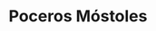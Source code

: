 ---
id: 'service-10'
title: 'Poceros Móstoles'
title2: 'Desatascos en Móstoles'
titleMeta: "Desatascos y Poceros en Móstoles 【91 577 18 49】"
lugar: 'Móstoles'
mediumImage: 'renovation-lg.webp'
largeImage: 'desatascosmostoles-md.webp'
metaContent: "✅Poceros en Móstoles. 🔝 Empresa de desatascos en Móstoles 24 horas. 📢 Desatrancos baratos con los mejores precios. ☎️​ 676 679 954"
detailBreadcrumbSubTitle: 'Single Service'
detailBreadcrumbDesc: 'Empresa de poceros en Pozuelo con los mejores precios'
detailSubTitle: 'Como profesionales del sector estamos disponibles las 24 horas, los 365 días del año y garantizamos el mejor servicio con los mejores precios del mercado'

parrafo: "Los mejores precios en desatascos, mejoramos tu presupuesto. Llámanos y compruébalo."

descripcion: 'Desde Grupal queremos ofrecerte a los mejores poceros de Móstoles. Contamos con un servicio especializado de pocería y más de 25 años avalan a nuestros profesionales. Gracias a todo el buen trabajo que llevamos realizando durante este tiempo, hemos logrado consolidarnos como líderes en Móstoles en nuestros servicios de pocería y desatascos. '

detailDesc: 'En la actualidad llevamos a cabo todo tipo de servicios relacionados con el saneamiento. Nuestros poceros en Móstoles, además de llevar a cabo la construcción y el desarrollo de obras, trabajan directamente para todas aquellas empresas o particulares que necesiten un desatranco.'


descripcion1: "Además de por su profesionalidad, nuestros personal se preocupa mucho por dar una solución en particular a nuestros clientes. No importa el problema que tengas en tus tuberías, si necesitas que llevemos a cabo labores de desatascos, te daremos la mejor solución posible del mercado."

descripcion2: "Si necesitas la construcción de un nuevo pozo en Móstoles o precisas de algún tipo de mantenimiento para el que ya tienes construido, nuestros poceros en Móstoles son la solución. Somos expertos en la rehabilitación de pozos y alcantarillados en mal estado y, para lograrlo, disponemos de los más nuevos avances tecnológicos con los que podemos llevar a cabo la tarea con total facilidad."

contenido: '<ul>
<li>✅ COMUNIDADES DE PROPIETARIOS</li>
<li>✅ COMUNIDADES DE VECINOS</li>
<li>✅ ARQUITECTOS</li>
<li>✅ ADMINISTRADORES DE FINCAS</li>
<li>✅ MANTENIMIENTO DE EMPRESAS</li>
<li>✅ PROPIETARIOS DE CHALETS Y PISOS</li>
<li>✅ AYUNTAMIENTOS</li>
<li>✅ EMPRESAS CONSTRUCTORAS</li>
<li>✅ ASEGURADORAS</li>
<li>✅ COLEGIOS</li>
<li>✅ AUTÓNOMOS</li>
</ul><br/>
<p>Contamos con ofertas especiales en todos nuestros servicios destinados a Empresas y Administradores de Fincas. <br/>
<a class="link" href="https://grupalsl.es/contacto">Contacta con nosotros </a>y pídenos toda la información que necesites.</p>
'
isFeatured: true
---